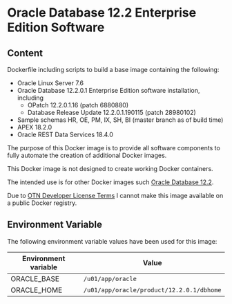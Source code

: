 # Oracle Database 12.2 Enterprise Edition Software

## Content

Dockerfile including scripts to build a base image containing the following:

* Oracle Linux Server 7.6
* Oracle Database 12.2.0.1 Enterprise Edition software installation, including
  * OPatch 12.2.0.1.16 (patch 6880880)
  * Database Release Update 12.2.0.1.190115 (patch 28980102)
* Sample schemas HR, OE, PM, IX, SH, BI (master branch as of build time)
* APEX 18.2.0
* Oracle REST Data Services 18.4.0

The purpose of this Docker image is to provide all software components to fully automate the creation of additional Docker images.

This Docker image is not designed to create working Docker containers.

The intended use is for other Docker images such [Oracle Database 12.2](https://github.com/PhilippSalvisberg/docker-odb/blob/master/OracleDatabase/12.2).

Due to [OTN Developer License Terms](http://www.oracle.com/technetwork/licenses/standard-license-152015.html) I cannot make this image available on a public Docker registry.

## Environment Variable

The following environment variable values have been used for this image:

Environment variable | Value
-------------------- | -------------
ORACLE_BASE | ```/u01/app/oracle```
ORACLE_HOME | ```/u01/app/oracle/product/12.2.0.1/dbhome```
